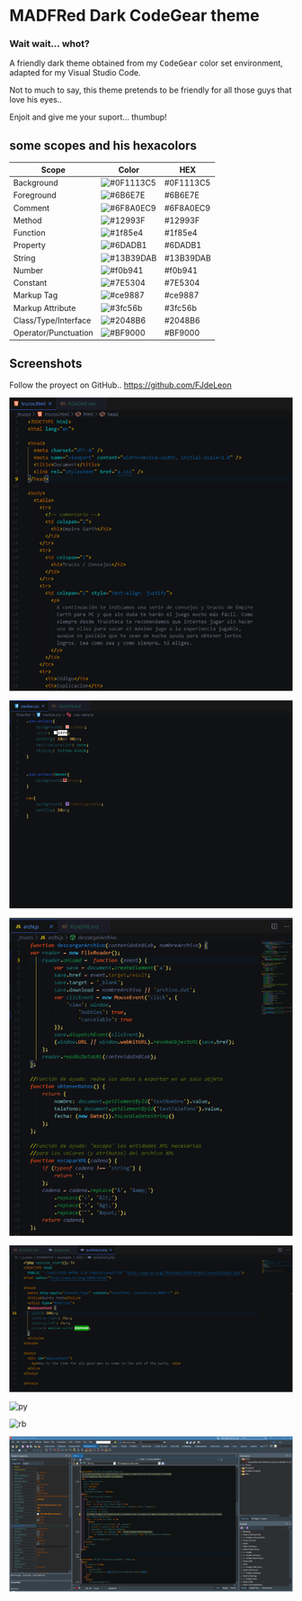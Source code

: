 # MADFRed Dark CodeGear theme

### Wait wait... whot?

A friendly dark theme obtained from my <kbd>CodeGear</kbd> color set environment, adapted for my Visual Studio Code.

Not to much to say, this theme pretends to be friendly for all those guys that love his eyes..

Enjoit and give me your suport... thumbup!

## some scopes and his hexacolors

| Scope                | Color                                                    | HEX       | 
| -------------------- | ------------------------------------------------------   | -------   | 
| Background           | ![#0F1113C5](https://placehold.it/35/0F1113C5/?tex=+)    | #0F1113C5   | 
| Foreground           | ![#6B6E7E](https://placehold.it/35/6B6E7E/?text=+)       | #6B6E7E   | 
| Comment              | ![#6F8A0EC9](https://placehold.it/35/6F8A0EC9/?text=+)   | #6F8A0EC9 | 
| Method               | ![#12993F](https://placehold.it/35/12993F/?text=+)       | #12993F   | 
| Function             | ![#1f85e4](https://placehold.it/35/1f85e4/?text=+)       | #1f85e4   | 
| Property             | ![#6DADB1](https://placehold.it/35/6DADB1/?text=+)       | #6DADB1   | 
| String               | ![#13B39DAB](https://placehold.it/35/13B39DAB/?text=+)   | #13B39DAB   | 
| Number               | ![#f0b941](https://placehold.it/35/f0b941/?text=+)       | #f0b941   | 
| Constant             | ![#7E5304](https://placehold.it/35/7E5304/?text=+)       | #7E5304   | 
| Markup Tag           | ![#ce9887](https://placehold.it/35/ce9887/?text=+)       | #ce9887   | 
| Markup Attribute     | ![#3fc56b](https://placehold.it/35/3fc56b/?text=+)       | #3fc56b   | 
| Class/Type/Interface | ![#2048B6](https://placehold.it/35/2048B6/?text=+)       | #2048B6   | 
| Operator/Punctuation | ![#BF9000](https://placehold.it/35/BF9000/?text=+)       | #BF9000   | 

## Screenshots

Follow the proyect on GitHub.. https://github.com/FJdeLeon

![html](https://raw.githubusercontent.com/fjdeleon/MADFRed.theme-CodeGear-0.0.1/gh-pages/MADFRed.theme-CodeGear-0.0.1/screenshots/html.png)

![css](https://raw.githubusercontent.com/fjdeleon/MADFRed.theme-CodeGear-0.0.1/gh-pages/MADFRed.theme-CodeGear-0.0.1/screenshots/css.png)

![js](https://raw.githubusercontent.com/fjdeleon/MADFRed.theme-CodeGear-0.0.1/gh-pages/MADFRed.theme-CodeGear-0.0.1/screenshots/js.png)

![php](https://raw.githubusercontent.com/fjdeleon/MADFRed.theme-CodeGear-0.0.1/gh-pages/MADFRed.theme-CodeGear-0.0.1/screenshots/php.png)

![py]()

![rb]()

![CodeGear](https://raw.githubusercontent.com/fjdeleon/MADFRed.theme-CodeGear-0.0.1/gh-pages/MADFRed.theme-CodeGear-0.0.1/screenshots/CodeGear.png)
